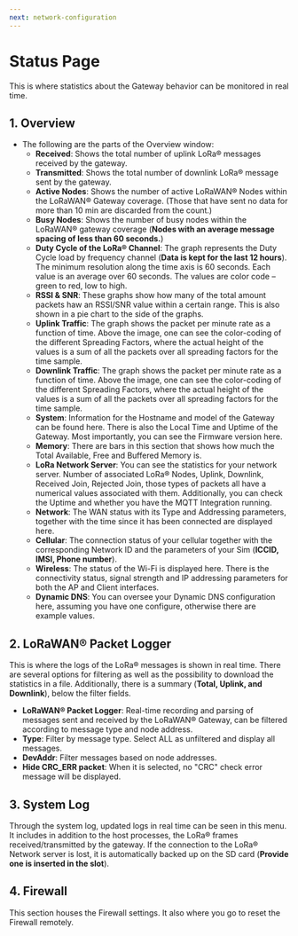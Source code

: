 ```yaml
---
next: network-configuration
---
```


# Status Page

This is where statistics about the Gateway behavior can be monitored in real time.

## 1. Overview

<rk-img
  src="/assets/images/quick-start-guide/rak7258/3.web management platform/status-overview.png"
  width="100%"
  figure-number="1"
  caption="Status Overview of the WEB Management Platform."
/>

- The following are the parts of the Overview window:
  - **Received**: Shows the total number of uplink LoRa® messages received by the gateway.
  - **Transmitted**: Shows the total number of downlink LoRa® message sent by the gateway.
  - **Active Nodes**: Shows the number of active LoRaWAN® Nodes within the LoRaWAN® Gateway coverage. (Those that have sent no data for more than 10 min are discarded from the count.)
  - **Busy Nodes**: Shows the number of busy nodes within the LoRaWAN® gateway coverage (**Nodes with an average message spacing of less than 60 seconds.**)
  - **Duty Cycle of the LoRa® Channel**: The graph represents the Duty Cycle load by frequency channel (**Data is kept for the last 12 hours**). The minimum resolution along the time axis is 60 seconds. Each value is an average over 60 seconds. The values are color code – green to red, low to high.
  - **RSSI & SNR**: These graphs show how many of the total amount packets haw an RSSI/SNR value within a certain range. This is also shown in a pie chart to the side of the graphs.
  - **Uplink Traffic**: The graph shows the packet per minute rate as a function of time. Above the image, one can see the color-coding of the different Spreading Factors, where the actual height of the values is a sum of all the packets over all spreading factors for the time sample.
  - **Downlink Traffic**: The graph shows the packet per minute rate as a function of time. Above the image, one can see the color-coding of the different Spreading Factors, where the actual height of the values is a sum of all the packets over all spreading factors for the time sample.
  - **System**: Information for the Hostname and model of the Gateway can be found here. There is also the Local Time and Uptime of the Gateway. Most importantly, you can see the Firmware version here.
  - **Memory**: There are bars in this section that shows how much the Total Available, Free and Buffered Memory is.
  - **LoRa Network Server**: You can see the statistics for your network server. Number of associated LoRa® Nodes, Uplink, Downlink, Received Join, Rejected Join, those types of packets all have a numerical values associated with them. Additionally, you can check the Uptime and whether you have the MQTT Integration running.
  - **Network**: The WAN status with its Type and Addressing parameters, together with the time since it has been connected are displayed here.
  - **Cellular**: The connection status of your cellular together with the corresponding Network ID and the parameters of your Sim (**ICCID, IMSI, Phone number**).
  - **Wireless**: The status of the Wi-Fi is displayed here. There is the connectivity status, signal strength and IP addressing parameters for both the AP and Client interfaces.
  - **Dynamic DNS**: You can oversee your Dynamic DNS configuration here, assuming you have one configure, otherwise there are example values.

## 2. LoRaWAN® Packet Logger

This is where the logs of the LoRa® messages is shown in real time. There are several options for filtering as well as the possibility to download the statistics in a file. Additionally, there is a summary (**Total, Uplink, and Downlink**), below the filter fields.

<rk-img
  src="/assets/images/quick-start-guide/rak7258/3.web management platform/packet-logger-view.jpg"
  width="100%"
  figure-number="2"
  caption="LoRaWAN® Packet Logger View of the WEB Management Platform."
/>

<rk-img
  src="/assets/images/quick-start-guide/rak7258/3.web management platform/packet-logger-detailed.jpg"
  width="100%"
  figure-number="3"
  caption="Detailed Information of each Message in the LoRaWAN® Packet Logger"
/>

- **LoRaWAN® Packet Logger**: Real-time recording and parsing of messages sent and received by the LoRaWAN® Gateway, can be filtered according to message type and node address.
- **Type**: Filter by message type. Select ALL as unfiltered and display all messages.
- **DevAddr**: Filter messages based on node addresses.
- **Hide CRC_ERR packet**: When it is selected, no "CRC" check error message will be displayed.

## 3. System Log

Through the system log, updated logs in real time can be seen in this menu. It includes in addition to the host processes, the LoRa® frames received/transmitted by the gateway. If the connection to the LoRa® Network server is lost, it is automatically backed up on the SD card (**Provide one is inserted in the slot**).

<rk-img
  src="/assets/images/quick-start-guide/rak7258/3.web management platform/system-logger.jpg"
  width="100%"
  figure-number="4"
  caption="System logger tab"
/>

## 4. Firewall

This section houses the Firewall settings. It also where you go to reset the Firewall remotely.

<rk-img
  src="/assets/images/quick-start-guide/rak7258/3.web management platform/firewall.jpg"
  width="100%"
  figure-number="5"
  caption="Firewall tab"
/>